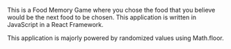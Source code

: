 This is a Food Memory Game where you chose the food that you believe would be the next food to be chosen. This application is written in JavaScript in a React Framework. 

This application is majorly powered by randomized values using Math.floor.
